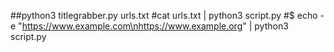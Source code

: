 ##python3 titlegrabber.py urls.txt
#cat urls.txt | python3 script.py
#$ echo -e "https://www.example.com\nhttps://www.example.org" | python3 script.py
